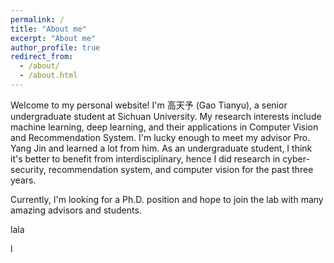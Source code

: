 ```yaml
---
permalink: /
title: "About me"
excerpt: "About me"
author_profile: true
redirect_from: 
  - /about/
  - /about.html
---
```


Welcome to my personal website! I'm 高天予 (Gao Tianyu),  a senior undergraduate student at Sichuan University. My research interests include machine learning, deep learning, and their applications in Computer Vision and Recommendation System. I'm lucky enough to meet my advisor Pro. Yang Jin and learned a lot from him. As an undergraduate student, I think it's better to benefit from interdisciplinary, hence I did research in cyber-security, recommendation system, and computer vision for the past three years.

Currently, I'm looking for a Ph.D. position and hope to join the lab with many amazing advisors and students.



lala

l
<!--
Example: editing a markdown file for a talk
![Editing a markdown file for a talk](/images/editing-talk.png)
For more info
-->